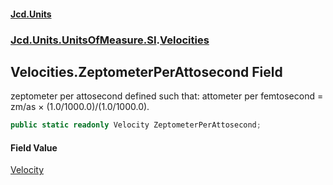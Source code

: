 #### [Jcd.Units](index 'index')
### [Jcd.Units.UnitsOfMeasure.SI](Jcd.Units.UnitsOfMeasure.SI 'Jcd.Units.UnitsOfMeasure.SI').[Velocities](Velocities 'Jcd.Units.UnitsOfMeasure.SI.Velocities')

## Velocities.ZeptometerPerAttosecond Field

zeptometer per attosecond defined such that: attometer per femtosecond = zm/as × (1.0/1000.0)/(1.0/1000.0).

```csharp
public static readonly Velocity ZeptometerPerAttosecond;
```

#### Field Value
[Velocity](Velocity 'Jcd.Units.UnitTypes.Velocity')